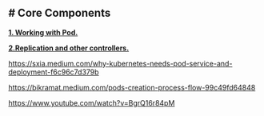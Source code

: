 ## **# Core Components**

**[1. Working with Pod.](https://github.com/nbthanh98/study/blob/master/learn-k8s/3.core-components/3.1-working-with-pod/README.md)** 

**[2.Replication and other controllers.](https://github.com/nbthanh98/study/blob/master/learn-k8s/3.core-components/3.2-Replication-and-ther-controllers/README.md)** 

https://sxia.medium.com/why-kubernetes-needs-pod-service-and-deployment-f6c96c7d379b

https://bikramat.medium.com/pods-creation-process-flow-99c49fd64848

https://www.youtube.com/watch?v=BgrQ16r84pM
